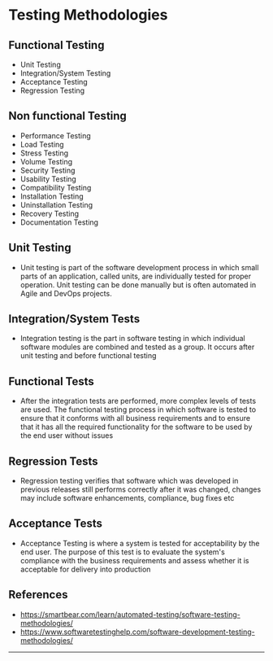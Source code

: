 # Testing Methodologies
## Functional Testing
* Unit Testing
* Integration/System Testing
* Acceptance Testing
* Regression Testing

## Non functional Testing
* Performance Testing
* Load Testing
* Stress Testing
* Volume Testing
* Security Testing
* Usability Testing
* Compatibility Testing
* Installation Testing
* Uninstallation Testing
* Recovery Testing
* Documentation Testing

## Unit Testing
* Unit testing is part of the software development process in which small parts of an application, called units, are individually tested for proper operation. Unit testing can be done manually but is often automated in Agile and DevOps projects.

## Integration/System Tests
* Integration testing is the part in software testing in which individual software modules are combined and tested as a group. It occurs after unit testing and before functional testing

## Functional Tests
* After the integration tests are performed, more complex levels of tests are used. The functional testing process in which software is tested to ensure that it conforms with all business requirements and to ensure that it has all the required functionality for the software to be used by the end user without issues

## Regression Tests
* Regression testing verifies that software which was developed in previous releases still performs correctly after it was changed, changes may include software enhancements, compliance, bug fixes etc

## Acceptance Tests
* Acceptance Testing is where a system is tested for acceptability by the end user. The purpose of this test is to evaluate the system's compliance with the business requirements and assess whether it is acceptable for delivery into production

## References
* https://smartbear.com/learn/automated-testing/software-testing-methodologies/
* https://www.softwaretestinghelp.com/software-development-testing-methodologies/
------